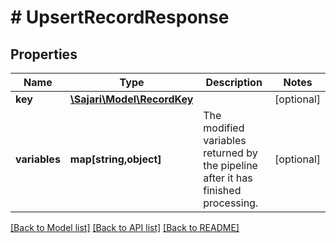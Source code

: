 # # UpsertRecordResponse

## Properties

| Name          | Type                                        | Description                                                                       | Notes      |
| ------------- | ------------------------------------------- | --------------------------------------------------------------------------------- | ---------- |
| **key**       | [**\Sajari\Model\RecordKey**](RecordKey.md) |                                                                                   | [optional] |
| **variables** | **map[string,object]**                      | The modified variables returned by the pipeline after it has finished processing. | [optional] |

[[Back to Model list]](../../README.md#models) [[Back to API list]](../../README.md#endpoints) [[Back to README]](../../README.md)
